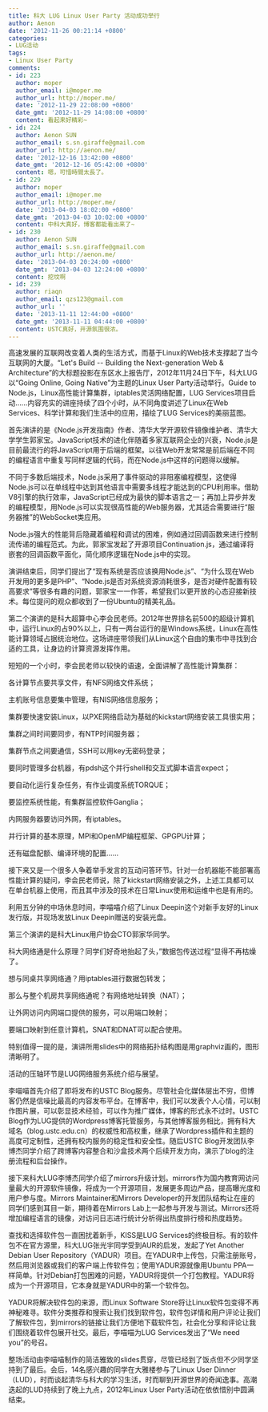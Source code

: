 ```yaml
---
title: 科大 LUG Linux User Party 活动成功举行
author: Aenon
date: '2012-11-26 00:21:14 +0800'
categories:
- LUG活动
tags:
- Linux User Party
comments:
- id: 223
  author: moper
  author_email: i@moper.me
  author_url: http://moper.me/
  date: '2012-11-29 22:08:00 +0800'
  date_gmt: '2012-11-29 14:08:00 +0800'
  content: 看起来好精彩~
- id: 224
  author: Aenon SUN
  author_email: s.sn.giraffe@gmail.com
  author_url: http://aenon.me/
  date: '2012-12-16 13:42:00 +0800'
  date_gmt: '2012-12-16 05:42:00 +0800'
  content: 嗯，可惜時間太長了。
- id: 229
  author: moper
  author_email: i@moper.me
  author_url: http://moper.me/
  date: '2013-04-03 18:02:00 +0800'
  date_gmt: '2013-04-03 10:02:00 +0800'
  content: 中科大真好，博客都能看出来了~
- id: 230
  author: Aenon SUN
  author_email: s.sn.giraffe@gmail.com
  author_url: http://aenon.me/
  date: '2013-04-03 20:24:00 +0800'
  date_gmt: '2013-04-03 12:24:00 +0800'
  content: 挖坟啊
- id: 239
  author: riaqn
  author_email: qzs123@gmail.com
  author_url: ''
  date: '2013-11-11 12:44:00 +0800'
  date_gmt: '2013-11-11 04:44:00 +0800'
  content: USTC真好，开源氛围很浓。
---
```

高速发展的互联网改变着人类的生活方式，而基于Linux的Web技术支撑起了当今互联网的大厦。“Let's Build -- Building the Next-generation Web & Architecture”的大标题投影在东区水上报告厅，2012年11月24日下午，科大LUG以“Going Online, Going Native”为主题的Linux User Party活动举行。Guide to Node.js，Linux高性能计算集群，iptables灵活网络配置，LUG Services项目启动……内容充实的讲座持续了四个小时，从不同角度讲述了Linux在Web Services、科学计算和我们生活中的应用，描绘了LUG Services的美丽蓝图。

首先演讲的是《Node.js开发指南》作者、清华大学开源软件镜像维护者、清华大学学生郭家宝。JavaScript技术的进化伴随着多家互联网企业的兴衰，Node.js是目前最流行的将JavaScript用于后端的框架。以往Web开发常常是前后端在不同的编程语言中重复写同样逻辑的代码，而在Node.js中这样的问题得以缓解。

不同于多数后端技术，Node.js采用了事件驱动的非阻塞编程模型，这使得Node.js可以在单线程中达到其他语言中需要多线程才能达到的CPU利用率。借助V8引擎的执行效率，JavaScript已经成为最快的脚本语言之一；再加上异步并发的编程模型，用Node.js可以实现很高性能的Web服务器，尤其适合需要进行“服务器推”的WebSocket类应用。

Node.js强大的性能背后隐藏着编程和调试的困难，例如通过回调函数来进行控制流传递的编程范式。为此，郭家宝发起了开源项目Continuation.js，通过编译将嵌套的回调函数平面化，简化顺序逻辑在Node.js中的实现。

演讲结束后，同学们提出了“现有系统是否应该换用Node.js”、“为什么现在Web开发用的更多是PHP”、“Node.js是否对系统资源消耗很多，是否对硬件配置有较高要求”等很多有趣的问题，郭家宝一一作答，希望我们以更开放的心态迎接新技术。每位提问的观众都收到了一份Ubuntu的精美礼品。

第二个演讲的是科大超算中心李会民老师。2012年世界排名前500的超级计算机中，运行Linux的占90%以上，只有一两台运行的是Windows系统，Linux在高性能计算领域占据统治地位。这场讲座带领我们从Linux这个自由的集市中寻找到合适的工具，让身边的计算资源发挥作用。

短短的一个小时，李会民老师以较快的语速，全面讲解了高性能计算集群：

各计算节点要共享文件，有NFS网络文件系统；

主机账号信息要集中管理，有NIS网络信息服务；

集群要快速安装Linux，以PXE网络启动为基础的kickstart网络安装工具很实用；

集群之间时间要同步，有NTP时间服务器；

集群节点之间要通信，SSH可以用key无密码登录；

要同时管理多台机器，有pdsh这个并行shell和交互式脚本语言expect；

要自动化运行复杂任务，有作业调度系统TORQUE；

要监控系统性能，有集群监控软件Ganglia；

内网服务器要访问外网，有iptables。

并行计算的基本原理，MPI和OpenMP编程框架、GPGPU计算；

还有磁盘配额、编译环境的配置……

接下来又是一个很多人争着举手发言的互动问答环节。针对一台机器能不能部署高性能计算的疑问，李会民老师说，除了kickstart网络安装之外，上述工具都可以在单台机器上使用，而且其中涉及的技术在日常Linux使用和运维中也是有用的。

利用五分钟的中场休息时间，李喵喵介绍了Linux Deepin这个对新手友好的Linux发行版，并现场发放Linux Deepin赠送的安装光盘。

第三个演讲的是科大Linux用户协会CTO郭家华同学。

科大网络通是什么原理？同学们好奇地抬起了头，”数据包传送过程“显得不再枯燥了。

想与同桌共享网络通？用iptables进行数据包转发；

那么与整个机房共享网络通呢？有网络地址转换（NAT）；

让外网访问内网端口提供的服务，可以用端口映射；

要端口映射到任意计算机，SNAT和DNAT可以配合使用。

特别值得一提的是，演讲所用slides中的网络拓扑结构图是用graphviz画的，图形清晰明了。

活动的压轴环节是LUG网络服务系统介绍与展望。

李喵喵首先介绍了即将发布的USTC Blog服务。尽管社会化媒体层出不穷，但博客仍然是信噪比最高的内容发布平台。在博客中，我们可以发表个人心情，可以制作图片展，可以彰显技术经验，可以作为推广媒体，博客的形式永不过时。USTC Blog作为LUG提供的Wordpress博客托管服务，与其他博客服务相比，拥有科大域名（blog.ustc.edu.cn）的权威性和高权重，继承了Wordpress插件和主题的高度可定制性，还拥有校内服务的稳定性和安全性。随后USTC Blog开发团队李博杰同学介绍了跨博客内容整合和沙盒技术两个后续开发方向，演示了blog的注册流程和后台操作。

接下来科大LUG李博杰同学介绍了mirrors升级计划。mirrors作为国内教育网访问量最大的开源软件镜像，将成为一个开源项目，发展更多周边产品，提高曝光度和用户参与度。Mirrors Maintainer和Mirrors Developer的开发团队结构让在座的同学们感到耳目一新，期待着在Mirrors Lab上一起参与开发与测试。Mirrors还将增加编程语言的镜像，对访问日志进行统计分析得出热度排行榜和热度趋势。

查找和选择软件包一直困扰着新手，KISS是LUG Services的终极目标。有的软件包不在官方源里，科大LUG张光宇同学受到AUR的启发，发起了Yet Another Debian User Repository（YADUR）项目。在YADUR中上传包，只需注册账号，然后用浏览器或我们的客户端上传软件包；使用YADUR源就像用Ubuntu PPA一样简单。针对Debian打包困难的问题，YADUR将提供一个打包教程。YADUR将成为一个开源项目，它本身就是YADUR中的第一个软件包。

YADUR将解决软件包的来源，而Linux Software Store将让Linux软件包变得不再神秘难寻。软件分类推荐和搜索让我们找到软件包，软件包详情和用户评论让我们了解软件包，到mirrors的链接让我们方便地下载软件包，社会化分享和评论让我们围绕着软件包展开社交。最后，李喵喵为LUG Services发出了“We need you”的号召。

整场活动由李喵喵制作的简洁雅致的slides贯穿，尽管已经到了饭点但不少同学坚持到了最后。会后，14名感兴趣的同学在大雅楼参与了Linux User Dinner（LUD），时而谈起清华与科大的学习生活，时而聊到开源世界的奇闻逸事。高潮迭起的LUD持续到了晚上九点，2012年Linux User Party活动在依依惜别中圆满结束。
